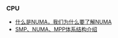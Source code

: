 





### CPU

- [什么是NUMA，我们为什么要了解NUMA](https://zhuanlan.zhihu.com/p/643610982)
- [SMP、NUMA、MPP体系结构介绍](https://zhuanlan.zhihu.com/p/549136198)




